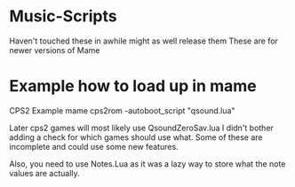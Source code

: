 # Music-Scripts
Haven't touched these in awhile might as well release them
These are for newer versions of Mame

# Example how to load up in mame

CPS2 Example
mame cps2rom -autoboot_script "qsound.lua"

Later cps2 games will most likely use QsoundZeroSav.lua I didn't bother adding a check for which games should use what.
Some of these are incomplete and could use some new features.

Also, you need to use Notes.Lua as it was a lazy way to store what the note values are actually.
